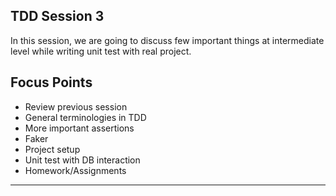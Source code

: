 ## TDD Session 3
In this session, we are going to discuss few important things at intermediate level while writing unit test with real project.

## Focus Points
- Review previous session
- General terminologies in TDD
- More important assertions 
- Faker
- Project setup
- Unit test with DB interaction
- Homework/Assignments

<hr />
